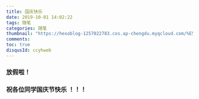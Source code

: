 ```yaml
---
title: 国庆快乐
date: 2019-10-01 14:02:22
tags: 随笔
categories: 随笔
thumbnail: "https://hexoblog-1257022783.cos.ap-chengdu.myqcloud.com/%E5%9B%BD%E5%BA%86%E5%BF%AB%E4%B9%90.jpg"
comments: 
toc: true
disqusId: ccyhweb
---
```


### 放假啦！
### 祝各位同学国庆节快乐 ！！！

<!-- more -->

